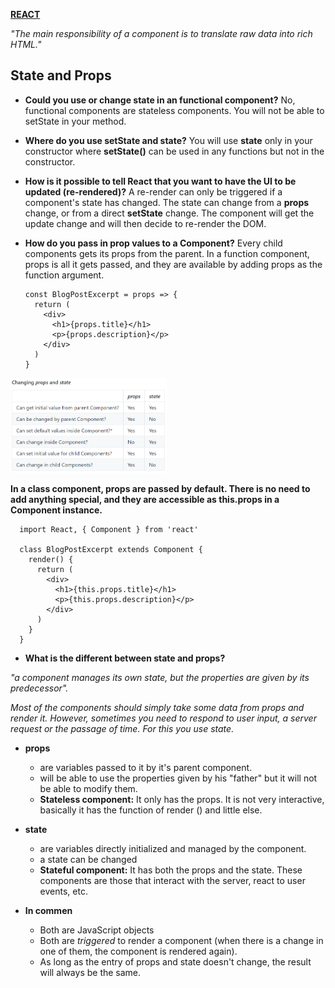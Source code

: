 [**REACT**](react.md)


_"The main responsibility of a component is to translate raw data into rich HTML."_

## State and Props

* **Could you use or change state in an functional component?**
No, functional components are stateless components. You will not be able to setState in your method.

* **Where do you use setState and state?**
You will use **state** only in your constructor where **setState()** can be used in any functions but not in the constructor.

* **How is it possible to tell React that you want to have the UI to be updated (re-rendered)?**
A re-render can only be triggered if a component's state has changed. The state can change from a **props** change, or from a direct **setState** change. The component will get the update change and will then decide to re-render the DOM.

* **How do you pass in prop values to a Component?**
Every child components gets its props from the parent. In a function component, props is all it gets passed, and they are available by adding props as the function argument.

      const BlogPostExcerpt = props => {
        return (
          <div>
            <h1>{props.title}</h1>
            <p>{props.description}</p>
          </div>
        )
      }

<img src=../images/defaultvalue.png width=250/>


**In a class component, props are passed by default. There is no need to add anything special, and they are accessible as this.props in a Component instance.**

      import React, { Component } from 'react'

      class BlogPostExcerpt extends Component {
        render() {
          return (
            <div>
              <h1>{this.props.title}</h1>
              <p>{this.props.description}</p>
            </div>
          )
        }
      }


* **What is the different between state and props?**

_"a component manages its own state, but the properties are given by its predecessor"._

_Most of the components should simply take some data from props and render it. However, sometimes you need to respond to user input, a server request or the passage of time. For this you use state._

* **props**
    * are variables passed to it by it's parent component.
    * will be able to use the properties given by his "father" but it will not be able to modify them.
    * **Stateless component:** It only has the props. It is not very interactive, basically it has the function of render () and little else.


* **state**
    * are variables directly initialized and managed by the component.
    * a state can be changed
    * **Stateful component:** It has both the props and the state. These components are those that interact with the server, react to user events, etc.


* **In commen**
    * Both are JavaScript objects
    * Both are _triggered_ to render a component (when there is a change in one of them, the component is rendered again).
    * As long as the entry of props and state doesn't change, the result will always be the same.
